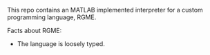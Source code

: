 This repo contains an MATLAB implemented interpreter for a custom programming language, RGME.

Facts about RGME:
- The language is loosely typed.
